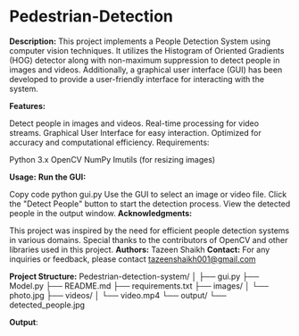 # Pedestrian-Detection
**Description:**
This project implements a People Detection System using computer vision techniques. It utilizes the Histogram of Oriented Gradients (HOG) detector along with non-maximum suppression to detect people in images and videos. Additionally, a graphical user interface (GUI) has been developed to provide a user-friendly interface for interacting with the system.

**Features:**

Detect people in images and videos.
Real-time processing for video streams.
Graphical User Interface for easy interaction.
Optimized for accuracy and computational efficiency.
Requirements:

Python 3.x
OpenCV
NumPy
Imutils (for resizing images)

**Usage:**
**Run the GUI:**

Copy code
python gui.py
Use the GUI to select an image or video file.
Click the "Detect People" button to start the detection process.
View the detected people in the output window.
**Acknowledgments:**

This project was inspired by the need for efficient people detection systems in various domains.
Special thanks to the contributors of OpenCV and other libraries used in this project.
**Authors:**
Tazeen Shaikh
**Contact:**
For any inquiries or feedback, please contact tazeenshaikh001@gmail.com

**Project Structure:**
Pedestrian-detection-system/
│
├── gui.py
├── Model.py
├── README.md
├── requirements.txt
├── images/
│   └── photo.jpg
├── videos/
│   └── video.mp4
└── output/
    └── detected_people.jpg

**Output**:

